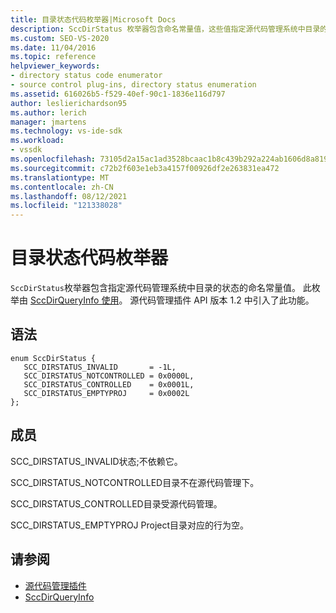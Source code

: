 ```yaml
---
title: 目录状态代码枚举器|Microsoft Docs
description: SccDirStatus 枚举器包含命名常量值，这些值指定源代码管理系统中目录的状态，由 SccDirQueryInfo 使用。
ms.custom: SEO-VS-2020
ms.date: 11/04/2016
ms.topic: reference
helpviewer_keywords:
- directory status code enumerator
- source control plug-ins, directory status enumeration
ms.assetid: 616026b5-f529-40ef-90c1-1836e116d797
author: leslierichardson95
ms.author: lerich
manager: jmartens
ms.technology: vs-ide-sdk
ms.workload:
- vssdk
ms.openlocfilehash: 73105d2a15ac1ad3528bcaac1b8c439b292a224ab1606d8a819a39ca607560c4
ms.sourcegitcommit: c72b2f603e1eb3a4157f00926df2e263831ea472
ms.translationtype: MT
ms.contentlocale: zh-CN
ms.lasthandoff: 08/12/2021
ms.locfileid: "121338028"
---
```

# <a name="directory-status-code-enumerator"></a>目录状态代码枚举器
`SccDirStatus`枚举器包含指定源代码管理系统中目录的状态的命名常量值。 此枚举由 [SccDirQueryInfo 使用](../extensibility/sccdirqueryinfo-function.md)。 源代码管理插件 API 版本 1.2 中引入了此功能。

## <a name="syntax"></a>语法

```
enum SccDirStatus {
   SCC_DIRSTATUS_INVALID       = -1L,
   SCC_DIRSTATUS_NOTCONTROLLED = 0x0000L,
   SCC_DIRSTATUS_CONTROLLED    = 0x0001L,
   SCC_DIRSTATUS_EMPTYPROJ     = 0x0002L
};
```

## <a name="members"></a>成员
 SCC_DIRSTATUS_INVALID状态;不依赖它。

 SCC_DIRSTATUS_NOTCONTROLLED目录不在源代码管理下。

 SCC_DIRSTATUS_CONTROLLED目录受源代码管理。

 SCC_DIRSTATUS_EMPTYPROJ Project目录对应的行为空。

## <a name="see-also"></a>请参阅
- [源代码管理插件](../extensibility/source-control-plug-ins.md)
- [SccDirQueryInfo](../extensibility/sccdirqueryinfo-function.md)
